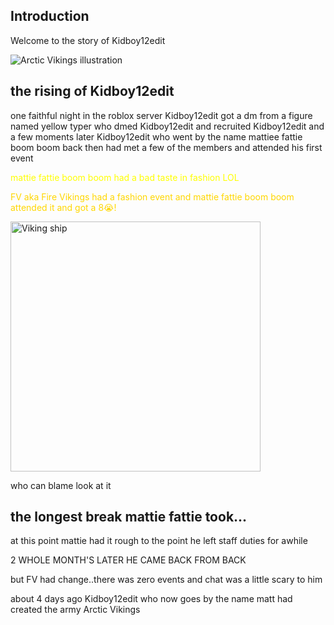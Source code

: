 <section id="introduction" class="active">
  <h2>Introduction</h2>
  <p>Welcome to the story of Kidboy12edit </p>
  <img src="https://cdn.discordapp.com/attachments/1349427999568691271/1407171427534241893/Screenshot_20250819_031605.jpg?ex=68a52204&is=68a3d084&hm=b4968bb603b6912c316db075295557bc6337867f9e6963e8f3f609e16275c7f6" alt="Arctic Vikings illustration">
</section>


<section id="the rising of Kidboy12edit" class="active">
<h2>the rising of Kidboy12edit</h2>
<p>one faithful night in the roblox server Kidboy12edit got a dm from a figure named yellow typer who dmed Kidboy12edit and recruited Kidboy12edit and a few moments later Kidboy12edit who went by the name mattiee fattie boom boom back then had met a few of the members and attended his first event</p>

<p style="color: yellow;"> mattie fattie boom boom had a bad taste in fashion LOL</p>


<p style="color: #FFD700;">FV aka Fire Vikings had a fashion event and mattie fattie boom boom attended it and got a 8😭!</p>

<img src="https://cdn.discordapp.com/attachments/1349427999568691271/1407175947702108180/Screenshot_20250819_033427.jpg?ex=68a52639&is=68a3d4b9&hm=069ccd5e3ab66136d8753e32a8138cb1f5637b22ff218369e5a6fdbd5453982f" alt="Viking ship" width="400">
<p>who can blame look at it</p>
</section>

<section id="the true reason why he is brought up" class="active">
<h2>the longest break mattie fattie took...</h2>
<p> at this point mattie had it rough to the point he left staff duties for awhile</p>

<p>2 WHOLE MONTH'S LATER HE CAME BACK FROM BACK</p>
<p>but FV had change..there was zero events and chat was a little scary to him </p

<p>about 4 days ago Kidboy12edit who now goes by the name matt had created the army Arctic Vikings</p>
</section>
